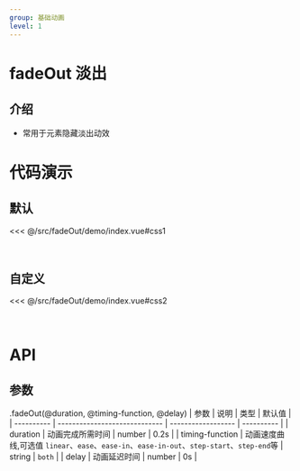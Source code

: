 ```yaml
---
group: 基础动画
level: 1
---
```


# fadeOut 淡出

## 介绍
* 常用于元素隐藏淡出动效

# 代码演示

## 默认

<<< @/src/fadeOut/demo/index.vue#css1

<br />

## 自定义

<<< @/src/fadeOut/demo/index.vue#css2

<br />

# API

## 参数
.fadeOut(@duration, @timing-function, @delay)
| 参数       | 说明                          | 类型               | 默认值     |
| ---------- | ----------------------------- | ------------------ | ---------- |
| duration       | 动画完成所需时间                 | number           | 0.2s  |
| timing-function       | 动画速度曲线,可选值 `linear`、`ease`、`ease-in`、`ease-in-out`、`step-start`、`step-end`等 | string | `both`     |
| delay     | 动画延迟时间  | number | 0s |
<br />